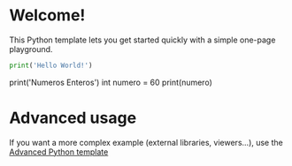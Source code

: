 # Welcome!

This Python template lets you get started quickly with a simple one-page playground.

```python runnable
print('Hello World!')
```

print('Numeros Enteros')
int numero = 60
print(numero)

# Advanced usage

If you want a more complex example (external libraries, viewers...), use the [Advanced Python template](https://tech.io/select-repo/429)
